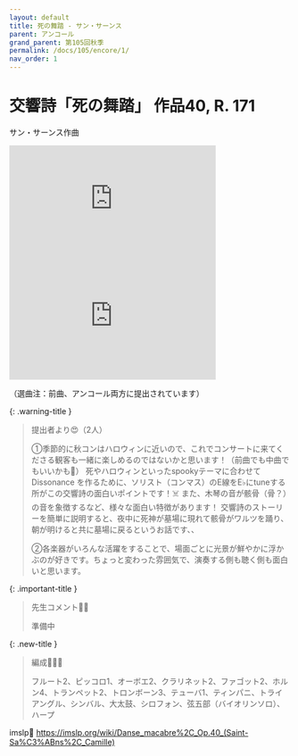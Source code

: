 ```yaml
---
layout: default
title: 死の舞踏 - サン・サーンス
parent: アンコール
grand_parent: 第105回秋季
permalink: /docs/105/encore/1/
nav_order: 1
---
```


# 交響詩「死の舞踏」 作品40, R. 171

サン・サーンス作曲

<iframe width="370" height="210" src="https://www.youtube.com/embed/ZDWMoJz8OYU?si=qowZ5JjksO1E2pgb" title="YouTube video player" frameborder="0" allow="accelerometer; autoplay; clipboard-write; encrypted-media; gyroscope; picture-in-picture; web-share" referrerpolicy="strict-origin-when-cross-origin" allowfullscreen></iframe>
<iframe width="370" height="210" src="https://www.youtube.com/embed/71fZhMXlGT4?si=czaU7hkq6b69FBjR" title="YouTube video player" frameborder="0" allow="accelerometer; autoplay; clipboard-write; encrypted-media; gyroscope; picture-in-picture; web-share" referrerpolicy="strict-origin-when-cross-origin" allowfullscreen></iframe>

（選曲注：前曲、アンコール両方に提出されています）

{: .warning-title }
> 提出者より😍（2人）
>
> ①季節的に秋コンはハロウィンに近いので、これでコンサートに来てくださる観客も一緒に楽しめるのではないかと思います！（前曲でも中曲でもいいかも🦆）
死やハロウィンといったspookyテーマに合わせてDissonance を作るために、ソリスト（コンマス）のE線をE♭にtuneする所がこの交響詩の面白いポイントです！☠️
また、木琴の音が骸骨（骨？）の音を象徴するなど、様々な面白い特徴があります！
交響詩のストーリーを簡単に説明すると、夜中に死神が墓場に現れて骸骨がワルツを踊り、朝が明けると共に墓場に戻るというお話です、、
> 
> ②各楽器がいろんな活躍をすることで、場面ごとに光景が鮮やかに浮かぶのが好きです。ちょっと変わった雰囲気で、演奏する側も聴く側も面白いと思います。

{: .important-title }
> 先生コメント🤵‍♂️
>
> 準備中

{: .new-title }
> 編成🎻🎺🥁
>
> フルート2、ピッコロ1、オーボエ2、クラリネット2、ファゴット2、ホルン4、トランペット2、トロンボーン3、テューバ1、ティンパニ、トライアングル、シンバル、大太鼓、シロフォン、弦五部（バイオリンソロ）、ハープ

imslp🎼
<a href="https://imslp.org/wiki/Danse_macabre%2C_Op.40_(Saint-Sa%C3%ABns%2C_Camille)">https://imslp.org/wiki/Danse_macabre%2C_Op.40_(Saint-Sa%C3%ABns%2C_Camille)</a>